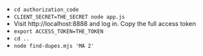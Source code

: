 * `cd authorization_code`
* `CLIENT_SECRET=THE_SECRET node app.js`
* Visit http://localhost:8888 and log in. Copy the full access token
* `export ACCESS_TOKEN=THE_TOKEN`
* `cd ..`
* `node find-dupes.mjs 'MA 2'`
